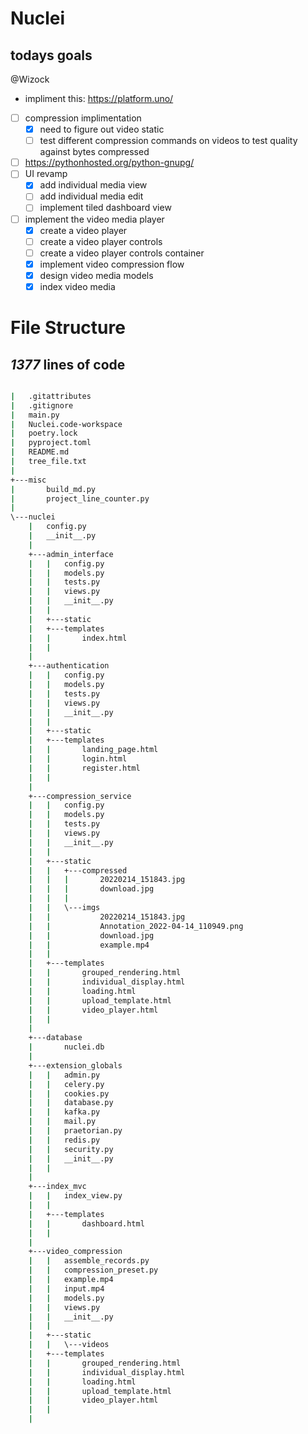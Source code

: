 # Nuclei

## todays goals
@Wizock
 - impliment this: https://platform.uno/
- [ ] compression implimentation
  - [x] need to figure out video static 
  - [ ] test different compression commands on videos to test quality against bytes compressed
- [ ] <https://pythonhosted.org/python-gnupg/>
- [ ] UI revamp
  - [x] add individual media view
  - [ ] add individual media edit
  - [ ] implement tiled dashboard view

- [ ] implement the video media player
  - [x] create a video player
  - [ ] create a video player controls
  - [ ] create a video player controls container
  - [x] implement video compression flow
  - [x] design video media models
  - [x] index video media

# File Structure
## *1377* lines of code  
```bat

|   .gitattributes
|   .gitignore
|   main.py
|   Nuclei.code-workspace
|   poetry.lock
|   pyproject.toml
|   README.md
|   tree_file.txt
|   
+---misc
|       build_md.py
|       project_line_counter.py
|       
\---nuclei
    |   config.py
    |   __init__.py
    |   
    +---admin_interface
    |   |   config.py
    |   |   models.py
    |   |   tests.py
    |   |   views.py
    |   |   __init__.py
    |   |   
    |   +---static
    |   +---templates
    |   |       index.html
    |   |       
    |           
    +---authentication
    |   |   config.py
    |   |   models.py
    |   |   tests.py
    |   |   views.py
    |   |   __init__.py
    |   |   
    |   +---static
    |   +---templates
    |   |       landing_page.html
    |   |       login.html
    |   |       register.html
    |   |       
    |           
    +---compression_service
    |   |   config.py
    |   |   models.py
    |   |   tests.py
    |   |   views.py
    |   |   __init__.py
    |   |   
    |   +---static
    |   |   +---compressed
    |   |   |       20220214_151843.jpg
    |   |   |       download.jpg
    |   |   |       
    |   |   \---imgs
    |   |           20220214_151843.jpg
    |   |           Annotation_2022-04-14_110949.png
    |   |           download.jpg
    |   |           example.mp4
    |   |           
    |   +---templates
    |   |       grouped_rendering.html
    |   |       individual_display.html
    |   |       loading.html
    |   |       upload_template.html
    |   |       video_player.html
    |   |       
    |           
    +---database
    |       nuclei.db
    |       
    +---extension_globals
    |   |   admin.py
    |   |   celery.py
    |   |   cookies.py
    |   |   database.py
    |   |   kafka.py
    |   |   mail.py
    |   |   praetorian.py
    |   |   redis.py
    |   |   security.py
    |   |   __init__.py
    |   |   
    |           
    +---index_mvc
    |   |   index_view.py
    |   |   
    |   +---templates
    |   |       dashboard.html
    |   |       
    |           
    +---video_compression
    |   |   assemble_records.py
    |   |   compression_preset.py
    |   |   example.mp4
    |   |   input.mp4
    |   |   models.py
    |   |   views.py
    |   |   __init__.py
    |   |   
    |   +---static
    |   |   \---videos
    |   +---templates
    |   |       grouped_rendering.html
    |   |       individual_display.html
    |   |       loading.html
    |   |       upload_template.html
    |   |       video_player.html
    |   |       
    |           

```
